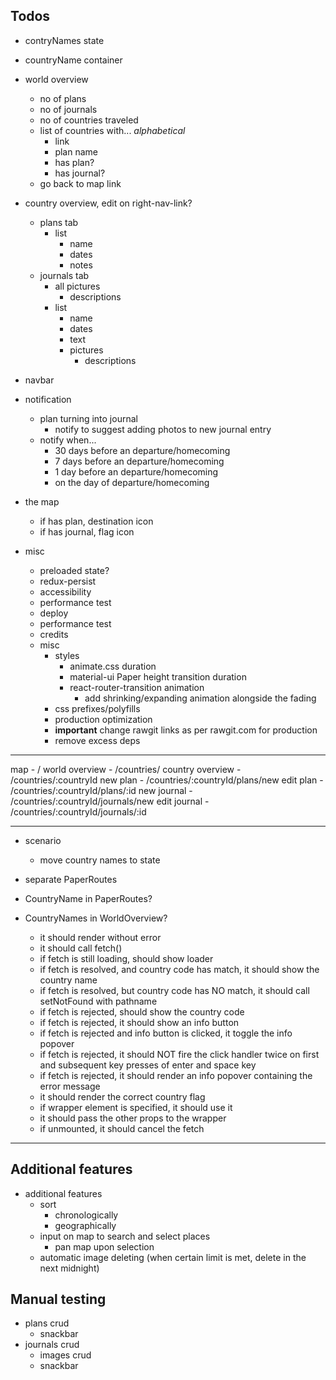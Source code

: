 ## Todos
- contryNames state
- countryName container

- world overview
  - no of plans
  - no of journals
  - no of countries traveled
  - list of countries with... *alphabetical*
    - link
    - plan name
    - has plan?
    - has journal?
  - go back to map link

- country overview, edit on right-nav-link?
  - plans tab
    - list
      - name
      - dates
      - notes
  - journals tab
    - all pictures
      - descriptions
    - list
      - name
      - dates
      - text
      - pictures
        - descriptions

- navbar

- notification
  - plan turning into journal
    - notify to suggest adding photos to new journal entry
  - notify when...
    - 30 days before an departure/homecoming
    - 7 days before an departure/homecoming
    - 1 day before an departure/homecoming
    - on the day of departure/homecoming

- the map
  - if has plan, destination icon
  - if has journal, flag icon

- misc
  - preloaded state?
  - redux-persist
  - accessibility
  - performance test
  - deploy
  - performance test
  - credits
  - misc
    - styles
      - animate.css duration
      - material-ui Paper height transition duration
      - react-router-transition animation
        - add shrinking/expanding animation alongside the fading
    - css prefixes/polyfills
    - production optimization
    - **important** change rawgit links as per rawgit.com for production
    - remove excess deps

---

map              - /
world overview   - /countries/
country overview - /countries/:countryId
new plan         - /countries/:countryId/plans/new
edit plan        - /countries/:countryId/plans/:id
new journal      - /countries/:countryId/journals/new
edit journal     - /countries/:countryId/journals/:id

---

- scenario
  - move country names to state

- separate PaperRoutes

- CountryName in PaperRoutes?
- CountryNames in WorldOverview?

  - it should render without error
  - it should call fetch()
  - if fetch is still loading, should show loader
  - if fetch is resolved, and country code has match, it should show the country name
  - if fetch is resolved, but country code has NO match, it should call setNotFound with pathname
  - if fetch is rejected, should show the country code
  - if fetch is rejected, it should show an info button
  - if fetch is rejected and info button is clicked, it toggle the info popover
  - if fetch is rejected, it should NOT fire the click handler twice on first and subsequent key presses of enter and space key
  - if fetch is rejected, it should render an info popover containing the error message
  - it should render the correct country flag
  - if wrapper element is specified, it should use it
  - it should pass the other props to the wrapper
  - if unmounted, it should cancel the fetch

---

## Additional features

- additional features
  - sort
    - chronologically
    - geographically
  - input on map to search and select places
    - pan map upon selection
  - automatic image deleting (when certain limit is met, delete in the next midnight)

## Manual testing
- plans crud
  - snackbar
- journals crud
  - images crud
  - snackbar
